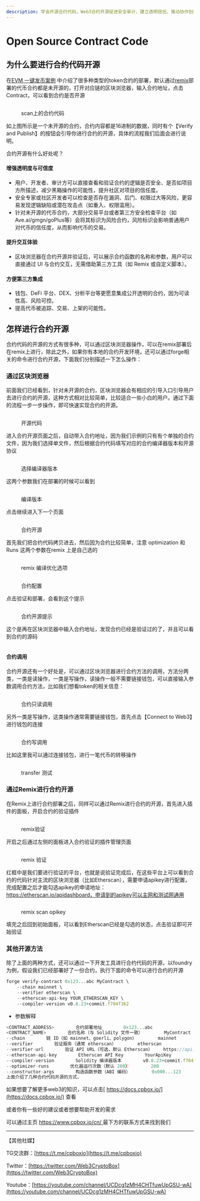 ```yaml
---
description: 学会开源合约代码，Web3合约开源促进安全审计、建立透明信任、推动协作创新并加强社区问责制。
---
```


# Open Source Contract Code

## 为什么要进行合约代码开源

在[EVM 一键发币案例](evm-yi-jian-fa-bi-an-li/biao-zhun-erc20-dai-bi-bu-shu.md) 中介绍了很多种类型的token合约的部署，默认通过[remix](https://remix.ethereum.org/)部署的代币合约都是未开源的，打开对应链的区块浏览器，输入合约地址，点击Contract，可以看到合约是否开源

<figure><img src="../../../.gitbook/assets/contract-ver-1.png" alt=""><figcaption><p>scan上的合约代码</p></figcaption></figure>

如上图所示是一个未开源的合约，合约内容都是16进制的数据，同时有个【Verify and Publish】的按钮会引导你进行合约的开源，具体的流程我们后面会进行说明。

合约开源有什么好处呢？

#### **增强透明度与可信度**

* 用户、开发者、审计方可以直接查看和验证合约的逻辑是否安全、是否如项目方所描述，减少黑箱操作的可能性，提升社区对项目的信任度。
* 安全专家或社区开发者可以检查是否存在漏洞、后门、权限过大等风险，更容易发现逻辑缺陷或潜在攻击点（如重入、权限滥用）。
* 针对未开源的代币合约，大部分交易平台或者第三方安全检查平台（如Ave.ai/gmgn/goPlus等）会将其标识为风险合约，风险标识会影响普通用户对代币的信任度，从而影响代币的交易。

#### **提升交互体验**

* 区块浏览器在合约开源并验证后，可以展示合约函数的名称和参数，用户可以直接通过 UI 与合约交互，无需借助第三方工具（如 Remix 或自定义脚本）。

#### **方便第三方集成**

* 钱包、DeFi 平台、DEX、分析平台等更愿意集成公开透明的合约，因为可读性高、风险可控。
* 提高代币被追踪、交易、上架的可能性。

## 怎样进行合约开源

合约代码的开源的方式有很多种，可以通过区块浏览器操作，可以在remix部署后在remix上进行，除此之外，如果你有本地的合约开发环境，还可以通过forge相关的命令进行合约开源，下面我们分别描述一下怎么操作：

### **通过区块浏览器**

前面我们已经看到，针对未开源的合约，区块浏览器会有相应的引导入口引导用户去进行合约的开源，这种方式相对比较简单，比较适合一些小白的用户。通过下面的流程一步一步操作，即可快速实现合约的开源。

<figure><img src="../../../.gitbook/assets/contract-ver-2.png" alt=""><figcaption><p>开源代码</p></figcaption></figure>

进入合约开源页面之后，自动带入合约地址，因为我们示例的只有有个单独的合约文件，因为我们选择单文件，然后根据合约代码填写对应的合约编译器版本和开源协议

<figure><img src="../../../.gitbook/assets/contract-ver-3.png" alt=""><figcaption><p>选择编译器版本</p></figcaption></figure>

这两个参数我们在部署的时候可以看到

<figure><img src="../../../.gitbook/assets/contract-ver-4.png" alt=""><figcaption><p>编译版本</p></figcaption></figure>

点击继续进入下一个页面

<figure><img src="../../../.gitbook/assets/contract-ver-5.png" alt=""><figcaption><p>合约开源</p></figcaption></figure>

首先我们把合约代码拷贝进去，然后因为合约比较简单，注意 optimization 和 Runs 这两个参数在remix 上是自己选的

<figure><img src="../../../.gitbook/assets/contract-ver-6.png" alt=""><figcaption><p>remix 编译优化选项</p></figcaption></figure>

<figure><img src="../../../.gitbook/assets/contract-ver-7.png" alt=""><figcaption><p>合约配置</p></figcaption></figure>

点击验证和部署，会看到这个提示

<figure><img src="../../../.gitbook/assets/contract-ver-8.png" alt=""><figcaption><p>合约开源提示</p></figcaption></figure>

这个是再在区块浏览器中输入合约地址，发现合约已经是验证过的了，并且可以看到合约的源码

<figure><img src="../../../.gitbook/assets/contract-ver-9.png" alt=""><figcaption></figcaption></figure>

#### **合约调用**

合约开源还有一个好处是，可以通过区块浏览器进行合约方法的调用，方法分两类，一类是读操作，一类是写操作，读操作一般不需要链接钱包，可以直接输入参数调用合约方法，比如我们想看token的相关信息：

<figure><img src="../../../.gitbook/assets/contract-ver-10.png" alt=""><figcaption><p>合约只读调用</p></figcaption></figure>

另外一类是写操作，这类操作通常需要链接钱包，首先点击【Connect to Web3】进行钱包的连接

<figure><img src="../../../.gitbook/assets/contract-ver-11.png" alt=""><figcaption><p>合约写调用</p></figcaption></figure>

比如这里我可以通过连接钱包，进行一笔代币的转移操作

<figure><img src="../../../.gitbook/assets/contract-ver-12.png" alt=""><figcaption><p>transfer 测试</p></figcaption></figure>

### **通过Remix进行合约开源**

在Remix上进行合约部署之后，同样可以通过Remix进行合约的开源，首先进入插件的面板，开启合约的验证插件

<figure><img src="../../../.gitbook/assets/contract-ver-13.png" alt=""><figcaption><p>remix验证</p></figcaption></figure>

开启之后通过左侧的面板进入合约验证的插件管理页面

<figure><img src="../../../.gitbook/assets/contract-ver-14.png" alt=""><figcaption><p>remix 验证</p></figcaption></figure>

红框中是我们要进行验证的平台，也就是说验证完成后，在这些平台上可以看到合约的代码针对主流的区块浏览器（比如Etherscan），需要申请apikey进行配置，完成配置之后才能勾选apikey的申请地址：https://etherscan.io/apidashboard，申请到的apikey可以主网和测试网通用

<figure><img src="../../../.gitbook/assets/contract-ver-15.png" alt=""><figcaption><p>remix scan opikey</p></figcaption></figure>

填完之后回到初始面板，可以看到Etherscan已经是勾选的状态，点击验证即可开始验证

### **其他开源方法**

除了上面的两种方式，还可以通过一下开发工具进行合约代码的开源，以foundry为例，假设我们已经部署好了一份合约，执行下面的命令可以进行合约的开源

```typescript
forge verify-contract 0x123...abc MyContract \
    --chain mainnet \
    --verifier etherscan \
    --etherscan-api-key YOUR_ETHERSCAN_KEY \
    --compiler-version v0.8.23+commit.f704f362
```

* 参数解释

```javascript
<CONTRACT_ADDRESS>        合约部署地址        0x123...abc
<CONTRACT_NAME>        合约名称（与 Solidity 文件一致）        MyContract
--chain        链 ID（如 mainnet、goerli、polygon）        mainnet
--verifier        验证服务（通常 etherscan）        etherscan
--verifier-url        验证 API URL（可选，默认 Etherscan）    https://api.etherscan.io/api
--etherscan-api-key        Etherscan API Key        YourApiKey
--compiler-version        Solidity 编译器版本        v0.8.23+commit.f704f362
--optimizer-runs        优化器运行次数（默认 200）        200
--constructor-args        构造函数参数（ABI 编码）        0x000...123
上面介绍了几种合约代码开源的方式，
```

如果想要了解更多web3的知识，可以点击[ https://docs.cpbox.io/](https://docs.cpbox.io/) 查看

或者你有一些好的建议或者想要帮助开发的需求

可以通过主页 [https://www.cpbox.io/cn/ ](https://www.cpbox.io/cn/)最下方的联系方式来找到我们

***

【其他社媒】

TG交流群：[https://t.me/cpboxio](https://t.me/cpboxio)

Twitter：[https://twitter.com/Web3CryptoBox](https://twitter.com/Web3CryptoBox)

Youtube：[https://youtube.com/channel/UCDcg1zMH4CHTfuwUpGSU-wA](https://youtube.com/channel/UCDcg1zMH4CHTfuwUpGSU-wA)
